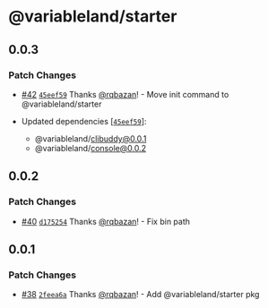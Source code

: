 # @variableland/starter

## 0.0.3

### Patch Changes

- [#42](https://github.com/variableland/dx/pull/42) [`45eef59`](https://github.com/variableland/dx/commit/45eef5998c92a8635bdfb09a9a6bc1e6d87dfffd) Thanks [@rqbazan](https://github.com/rqbazan)! - Move init command to @variableland/starter

- Updated dependencies [[`45eef59`](https://github.com/variableland/dx/commit/45eef5998c92a8635bdfb09a9a6bc1e6d87dfffd)]:
  - @variableland/clibuddy@0.0.1
  - @variableland/console@0.0.2

## 0.0.2

### Patch Changes

- [#40](https://github.com/variableland/dx/pull/40) [`d175254`](https://github.com/variableland/dx/commit/d17525490df7651ad46a1fc276d86fbbd7728c32) Thanks [@rqbazan](https://github.com/rqbazan)! - Fix bin path

## 0.0.1

### Patch Changes

- [#38](https://github.com/variableland/dx/pull/38) [`2feea6a`](https://github.com/variableland/dx/commit/2feea6aa3405b07ab840813d1d97468d7afbb1b7) Thanks [@rqbazan](https://github.com/rqbazan)! - Add @variableland/starter pkg
